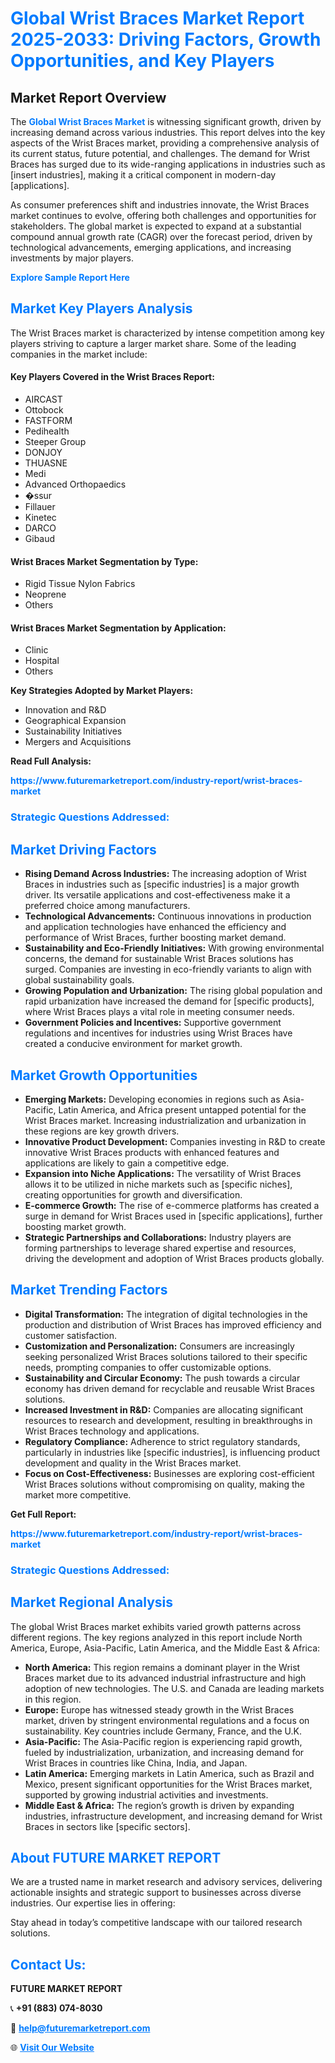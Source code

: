 <h1 style="color: #007BFF;">Global Wrist Braces Market Report 2025-2033: Driving Factors, Growth Opportunities, and Key Players</h1>

<section id="overview">
<h2>Market Report Overview</h2>
<p>The <a href="https://www.futuremarketreport.com/industry-report/wrist-braces-market" style="color: #007BFF; text-decoration: none;"><strong>Global Wrist Braces Market</strong></a> is witnessing significant growth, driven by increasing demand across various industries. This report delves into the key aspects of the Wrist Braces market, providing a comprehensive analysis of its current status, future potential, and challenges. The demand for Wrist Braces has surged due to its wide-ranging applications in industries such as [insert industries], making it a critical component in modern-day [applications].</p>
<p>As consumer preferences shift and industries innovate, the Wrist Braces market continues to evolve, offering both challenges and opportunities for stakeholders. The global market is expected to expand at a substantial compound annual growth rate (CAGR) over the forecast period, driven by technological advancements, emerging applications, and increasing investments by major players.</p>
</section>

<section id="overview">
<p><a href="https://www.futuremarketreport.com/request-sample/reportId=64456" style="color: #007BFF; text-decoration: none;"><strong>Explore Sample Report Here</strong></a></p>
</section>

<section id="key-players">
<h2 style="color: #007BFF;">Market Key Players Analysis</h2>
<p>The Wrist Braces market is characterized by intense competition among key players striving to capture a larger market share. Some of the leading companies in the market include:</p>
<h4>Key Players Covered in the Wrist Braces Report:</h4>
<ul><li>AIRCAST</li><li>Ottobock</li><li>FASTFORM</li><li>Pedihealth</li><li>Steeper Group</li><li>DONJOY</li><li>THUASNE</li><li>Medi</li><li>Advanced Orthopaedics</li><li>�ssur</li><li>Fillauer</li><li>Kinetec</li><li>DARCO</li><li>Gibaud</li></ul>
<h4>Wrist Braces Market Segmentation by Type:</h4>
<ul><li>Rigid Tissue Nylon Fabrics</li><li>Neoprene</li><li>Others</li></ul>

<h4>Wrist Braces Market Segmentation by Application:</h4>
<ul><li>Clinic</li><li>Hospital</li><li>Others</li></ul>
<p><strong>Key Strategies Adopted by Market Players:</strong></p>
<ul>
<li>Innovation and R&D</li>
<li>Geographical Expansion</li>
<li>Sustainability Initiatives</li>
<li>Mergers and Acquisitions</li>
</ul>
</section>

<section>
<p><strong>Read Full Analysis: </strong></p><a href="https://www.futuremarketreport.com/industry-report/wrist-braces-market" style="color: #007BFF; text-decoration: none;"><strong>https://www.futuremarketreport.com/industry-report/wrist-braces-market</strong></a>
<h3 style="color: #007BFF;">Strategic Questions Addressed:</h3>
</section>

<section id="driving-factors">
<h2 style="color: #007BFF;">Market Driving Factors</h2>
<ul>
<li><strong>Rising Demand Across Industries:</strong> The increasing adoption of Wrist Braces in industries such as [specific industries] is a major growth driver. Its versatile applications and cost-effectiveness make it a preferred choice among manufacturers.</li>
<li><strong>Technological Advancements:</strong> Continuous innovations in production and application technologies have enhanced the efficiency and performance of Wrist Braces, further boosting market demand.</li>
<li><strong>Sustainability and Eco-Friendly Initiatives:</strong> With growing environmental concerns, the demand for sustainable Wrist Braces solutions has surged. Companies are investing in eco-friendly variants to align with global sustainability goals.</li>
<li><strong>Growing Population and Urbanization:</strong> The rising global population and rapid urbanization have increased the demand for [specific products], where Wrist Braces plays a vital role in meeting consumer needs.</li>
<li><strong>Government Policies and Incentives:</strong> Supportive government regulations and incentives for industries using Wrist Braces have created a conducive environment for market growth.</li>
</ul>
</section>

<section id="growth-opportunities">
<h2 style="color: #007BFF;">Market Growth Opportunities</h2>
<ul>
<li><strong>Emerging Markets:</strong> Developing economies in regions such as Asia-Pacific, Latin America, and Africa present untapped potential for the Wrist Braces market. Increasing industrialization and urbanization in these regions are key growth drivers.</li>
<li><strong>Innovative Product Development:</strong> Companies investing in R&D to create innovative Wrist Braces products with enhanced features and applications are likely to gain a competitive edge.</li>
<li><strong>Expansion into Niche Applications:</strong> The versatility of Wrist Braces allows it to be utilized in niche markets such as [specific niches], creating opportunities for growth and diversification.</li>
<li><strong>E-commerce Growth:</strong> The rise of e-commerce platforms has created a surge in demand for Wrist Braces used in [specific applications], further boosting market growth.</li>
<li><strong>Strategic Partnerships and Collaborations:</strong> Industry players are forming partnerships to leverage shared expertise and resources, driving the development and adoption of Wrist Braces products globally.</li>
</ul>
</section>

<section id="trending-factors">
<h2 style="color: #007BFF;">Market Trending Factors</h2>
<ul>
<li><strong>Digital Transformation:</strong> The integration of digital technologies in the production and distribution of Wrist Braces has improved efficiency and customer satisfaction.</li>
<li><strong>Customization and Personalization:</strong> Consumers are increasingly seeking personalized Wrist Braces solutions tailored to their specific needs, prompting companies to offer customizable options.</li>
<li><strong>Sustainability and Circular Economy:</strong> The push towards a circular economy has driven demand for recyclable and reusable Wrist Braces solutions.</li>
<li><strong>Increased Investment in R&D:</strong> Companies are allocating significant resources to research and development, resulting in breakthroughs in Wrist Braces technology and applications.</li>
<li><strong>Regulatory Compliance:</strong> Adherence to strict regulatory standards, particularly in industries like [specific industries], is influencing product development and quality in the Wrist Braces market.</li>
<li><strong>Focus on Cost-Effectiveness:</strong> Businesses are exploring cost-efficient Wrist Braces solutions without compromising on quality, making the market more competitive.</li>
</ul>
</section>

<section>
<p><strong>Get Full Report: </strong></p><a href="https://www.futuremarketreport.com/industry-report/wrist-braces-market" style="color: #007BFF; text-decoration: none;"><strong>https://www.futuremarketreport.com/industry-report/wrist-braces-market</strong></a>
<h3 style="color: #007BFF;">Strategic Questions Addressed:</h3>
</section>


<section id="regional-analysis">
<h2 style="color: #007BFF;">Market Regional Analysis</h2>
<p>The global Wrist Braces market exhibits varied growth patterns across different regions. The key regions analyzed in this report include North America, Europe, Asia-Pacific, Latin America, and the Middle East & Africa:</p>
<ul>
<li><strong>North America:</strong> This region remains a dominant player in the Wrist Braces market due to its advanced industrial infrastructure and high adoption of new technologies. The U.S. and Canada are leading markets in this region.</li>
<li><strong>Europe:</strong> Europe has witnessed steady growth in the Wrist Braces market, driven by stringent environmental regulations and a focus on sustainability. Key countries include Germany, France, and the U.K.</li>
<li><strong>Asia-Pacific:</strong> The Asia-Pacific region is experiencing rapid growth, fueled by industrialization, urbanization, and increasing demand for Wrist Braces in countries like China, India, and Japan.</li>
<li><strong>Latin America:</strong> Emerging markets in Latin America, such as Brazil and Mexico, present significant opportunities for the Wrist Braces market, supported by growing industrial activities and investments.</li>
<li><strong>Middle East & Africa:</strong> The region’s growth is driven by expanding industries, infrastructure development, and increasing demand for Wrist Braces in sectors like [specific sectors].</li>
</ul>
</section>

<footer>
<h2 style="color: #007BFF;">About FUTURE MARKET REPORT</h2>
<p>We are a trusted name in market research and advisory services, delivering actionable insights and strategic support to businesses across diverse industries. Our expertise lies in offering:</p>

<p>Stay ahead in today’s competitive landscape with our tailored research solutions.</p>

<h2 style="color: #007BFF;">Contact Us:</h2>
<p><strong>FUTURE MARKET REPORT</strong></p>
<p>📞 <strong>+91 (883) 074-8030</strong></p>
<p>📧 <strong><a href="mailto:help@futuremarketreport.com" style="color: #007BFF;">help@futuremarketreport.com</a></strong></p>
<p>🌐 <strong><a href="https://www.futuremarketreport.com/" style="color: #007BFF;">Visit Our Website</a></strong></p>
</footer>